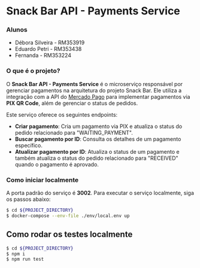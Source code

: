 # Snack Bar API - Payments Service

### Alunos

- Débora Silveira - RM353919
- Eduardo Petri - RM353438
- Fernanda - RM353224

### O que é o projeto?

O **Snack Bar API - Payments Service** é o microserviço responsável por gerenciar pagamentos na arquitetura do projeto Snack Bar. Ele utiliza a integração com a API do [Mercado Pago](https://www.mercadopago.com.br/developers/pt/docs) para implementar pagamentos via **PIX QR Code**, além de gerenciar o status de pedidos.

Este serviço oferece os seguintes endpoints:

- **Criar pagamento**: Cria um pagamento via PIX e atualiza o status do pedido relacionado para "WAITING_PAYMENT".
- **Buscar pagamento por ID**: Consulta os detalhes de um pagamento específico.
- **Atualizar pagamento por ID**: Atualiza o status de um pagamento e também atualiza o status do pedido relacionado para "RECEIVED" quando o pagamento é aprovado.

### Como iniciar localmente

A porta padrão do serviço é **3002**. Para executar o serviço localmente, siga os passos abaixo:

```bash
$ cd ${PROJECT_DIRECTORY}
$ docker-compose --env-file ./env/local.env up
```

## Como rodar os testes localmente

```bash
$ cd ${PROJECT_DIRECTORY}
$ npm i
$ npm run test
```
